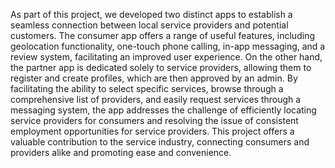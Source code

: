 As part of this project, we developed two distinct apps to establish a seamless connection between local service providers and potential customers. The consumer app offers a range of useful features, including geolocation functionality, one-touch phone calling, in-app messaging, and a review system, facilitating an improved user experience. On the other hand, the partner app is dedicated solely to service providers, allowing them to register and create profiles, which are then approved by an admin. By facilitating the ability to select specific services, browse through a comprehensive list of providers, and easily request services through a messaging system, the app addresses the challenge of efficiently locating service providers for consumers and resolving the issue of consistent employment opportunities for service providers. This project offers a valuable contribution to the service industry, connecting consumers and providers alike and promoting ease and convenience.
